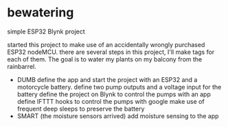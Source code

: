 # bewatering
simple ESP32 Blynk project

started this project to make use of an accidentally wrongly purchased ESP32 nodeMCU.
there are several steps in this project, I'll make tags for each of them.
The goal is to water my plants on my balcony from the rainbarrel.
* DUMB
   define the app and start the project with an ESP32 and a motorcycle battery.
   define two pump outputs and a voltage input for the battery
   define the project on Blynk to control the pumps with an app
   define IFTTT hooks to control the pumps with google
   make use of frequent deep sleeps to preserve the battery
 * SMART (the moisture sensors arrived)
   add moisture sensing to the app
